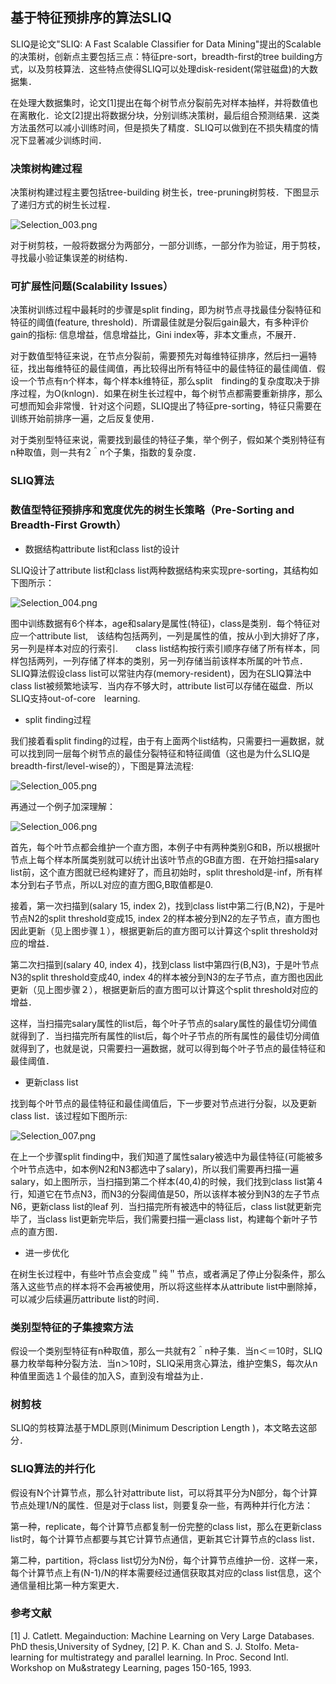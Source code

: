 ## 基于特征预排序的算法SLIQ

SLIQ是论文"SLIQ: A Fast Scalable Classifier for Data Mining"提出的Scalable的决策树，创新点主要包括三点：特征pre-sort，breadth-first的tree building方式，以及剪枝算法．这些特点使得SLIQ可以处理disk-resident(常驻磁盘)的大数据集．

在处理大数据集时，论文[1]提出在每个树节点分裂前先对样本抽样，并将数值也在离散化．论文[2]提出将数据分块，分别训练决策树，最后组合预测结果．这类方法虽然可以减小训练时间，但是损失了精度．SLIQ可以做到在不损失精度的情况下显著减少训练时间．



### 决策树构建过程

决策树构建过程主要包括tree-building 树生长，tree-pruning树剪枝．下图显示了递归方式的树生长过程．


![Selection_003.png](https://github.com/wepe/efficient-decision-tree-notes/blob/master/images/Selection_003.png)


对于树剪枝，一般将数据分为两部分，一部分训练，一部分作为验证，用于剪枝，寻找最小验证集误差的树结构．


### 可扩展性问题(Scalability Issues）

决策树训练过程中最耗时的步骤是split finding，即为树节点寻找最佳分裂特征和特征的阈值(feature, threshold)．所谓最佳就是分裂后gain最大，有多种评价gain的指标: 信息增益，信息增益比，Gini index等，非本文重点，不展开．

对于数值型特征来说，在节点分裂前，需要预先对每维特征排序，然后扫一遍特征，找出每维特征的最佳阈值，再比较得出所有特征中的最佳特征的最佳阈值．假设一个节点有n个样本，每个样本k维特征，那么split　finding的复杂度取决于排序过程，为O(knlogn)．如果在树生长过程中，每个树节点都需要重新排序，那么可想而知会非常慢．针对这个问题，SLIQ提出了特征pre-sorting，特征只需要在训练开始前排序一遍，之后反复使用．

对于类别型特征来说，需要找到最佳的特征子集，举个例子，假如某个类别特征有n种取值，则一共有2＾n个子集，指数的复杂度．


### SLIQ算法

### 数值型特征预排序和宽度优先的树生长策略（Pre-Sorting and Breadth-First Growth）

- 数据结构attribute list和class list的设计

SLIQ设计了attribute list和class list两种数据结构来实现pre-sorting，其结构如下图所示：

![Selection_004.png](https://github.com/wepe/efficient-decision-tree-notes/blob/master/images/Selection_004.png)


图中训练数据有6个样本，age和salary是属性(特征)，class是类别．每个特征对应一个attribute list,　该结构包括两列，一列是属性的值，按从小到大排好了序，另一列是样本对应的行索引.　　class list结构按行索引顺序存储了所有样本，同样包括两列，一列存储了样本的类别，另一列存储当前该样本所属的叶节点．SLIQ算法假设class list可以常驻内存(memory-resident)，因为在SLIQ算法中class list被频繁地读写．当内存不够大时，attribute list可以存储在磁盘．所以SLIQ支持out-of-core　learning.

- split finding过程

我们接着看split finding的过程，由于有上面两个list结构，只需要扫一遍数据，就可以找到同一层每个树节点的最佳分裂特征和特征阈值（这也是为什么SLIQ是breadth-first/level-wise的），下图是算法流程:

![Selection_005.png](https://github.com/wepe/efficient-decision-tree-notes/blob/master/images/Selection_005.png)


再通过一个例子加深理解：

![Selection_006.png](https://github.com/wepe/efficient-decision-tree-notes/blob/master/images/Selection_006.png)


首先，每个叶节点都会维护一个直方图，本例子中有两种类别G和B，所以根据叶节点上每个样本所属类别就可以统计出该叶节点的GB直方图．在开始扫描salary　list前，这个直方图就已经构建好了，而且初始时，split threshold是-inf，所有样本分到右子节点，所以L对应的直方图G,B取值都是0.　

接着，第一次扫描到(salary 15, index 2)，找到class list中第二行(B,N2)，于是叶节点N2的split threshold变成15, index 2的样本被分到N2的左子节点，直方图也因此更新（见上图步骤１），根据更新后的直方图可以计算这个split threshold对应的增益．

第二次扫描到(salary 40, index 4)，找到class list中第四行(B,N3)，于是叶节点N3的split threshold变成40, index 4的样本被分到N3的左子节点，直方图也因此更新（见上图步骤２），根据更新后的直方图可以计算这个split threshold对应的增益．

这样，当扫描完salary属性的list后，每个叶子节点的salary属性的最佳切分阈值就得到了．当扫描完所有属性的list后，每个叶子节点的所有属性的最佳切分阈值就得到了，也就是说，只需要扫一遍数据，就可以得到每个叶子节点的最佳特征和最佳阈值．

- 更新class list

找到每个叶节点的最佳特征和最佳阈值后，下一步要对节点进行分裂，以及更新class list．该过程如下图所示:

![Selection_007.png](https://github.com/wepe/efficient-decision-tree-notes/blob/master/images/Selection_007.png)


在上一个步骤split finding中，我们知道了属性salary被选中为最佳特征(可能被多个叶节点选中，如本例N2和N3都选中了salary)，所以我们需要再扫描一遍salary，如上图所示，当扫描到第二个样本(40,4)的时候，我们找到class list第４行，知道它在节点N3，而N3的分裂阈值是50，所以该样本被分到N3的左子节点N6，更新class list的leaf 列．当扫描完所有被选中的特征后，class list就更新完毕了，当class list更新完毕后，我们需要扫描一遍class list，构建每个新叶子节点的直方图．

- 进一步优化

在树生长过程中，有些叶节点会变成＂纯＂节点，或者满足了停止分裂条件，那么落入这些节点的样本将不会再被使用，所以将这些样本从attribute list中删除掉，可以减少后续遍历attribute list的时间．


### 类别型特征的子集搜索方法

假设一个类别型特征有n种取值，那么一共就有2＾n种子集．当n＜＝10时，SLIQ暴力枚举每种分裂方法．当n＞10时，SLIQ采用贪心算法，维护空集S，每次从n种值里面选１个最佳的加入S，直到没有增益为止．


### 树剪枝

SLIQ的剪枝算法基于MDL原则(Minimum Description Length )，本文略去这部分．


### SLIQ算法的并行化

假设有N个计算节点，那么针对attribute list，可以将其平分为N部分，每个计算节点处理1/N的属性．但是对于class list，则要复杂一些，有两种并行化方法：

第一种，replicate，每个计算节点都复制一份完整的class list，那么在更新class list时，每个计算节点都要与其它计算节点通信，更新其它计算节点的class list．

第二种，partition，将class list切分为N份，每个计算节点维护一份．这样一来，每个计算节点上有(N-1)/N的样本需要经过通信获取其对应的class list信息，这个通信量相比第一种方案更大．


### 参考文献


[1] J. Catlett. Megainduction: Machine Learning on Very Large Databases. PhD thesis,University of Sydney, 
[2] P. K. Chan and S. J. StoIfo. Meta-learning for multistrategy and parallel learning. In Proc. Second Intl. Workshop on Mu&strategy Learning, pages 150-165, 1993. 
